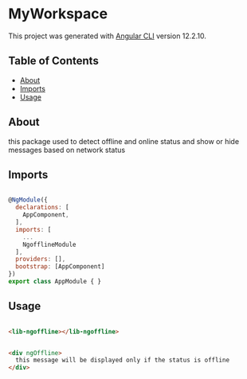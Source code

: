 # MyWorkspace

This project was generated with [Angular CLI](https://github.com/angular/angular-cli) version 12.2.10.

## Table of Contents

- [About](#About)
- [Imports](#Imports)
- [Usage](#Usage)

## About
this package used to detect offline and online status and show or hide messages based on network status 
## Imports 

```js

@NgModule({
  declarations: [
    AppComponent,
  ],
  imports: [
    ...
    NgofflineModule
  ],
  providers: [],
  bootstrap: [AppComponent]
})
export class AppModule { }


```

## Usage

```html

<lib-ngoffline></lib-ngoffline>

```

```html

<div ngOffline>
  this message will be displayed only if the status is offline
</div>

```
